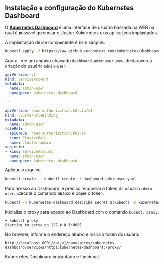 ## Instalação e configuração do Kubernetes Dashboard

O [**Kubernetes Dashboard**](https://kubernetes.io/docs/tasks/access-application-cluster/web-ui-dashboard/) é uma interface de usuário baseada na WEB na qual é possível gerenciar o cluster Kubernetes e os aplicativos implantados.

A implantação desse componente é bem simples.

```bash
kubectl apply -f https://raw.githubusercontent.com/kubernetes/dashboard/v2.0.0/aio/deploy/recommended.yaml
```

Agora, crie um arquivo chamado ```dashboard-adminuser.yaml``` declarando a criação do usuário ```admin-user```.

```yaml
apiVersion: v1
kind: ServiceAccount
metadata:
  name: admin-user
  namespace: kubernetes-dashboard

---

apiVersion: rbac.authorization.k8s.io/v1
kind: ClusterRoleBinding
metadata:
  name: admin-user
roleRef:
  apiGroup: rbac.authorization.k8s.io
  kind: ClusterRole
  name: cluster-admin
subjects:
- kind: ServiceAccount
  name: admin-user
  namespace: kubernetes-dashboard
```

Aplique o arquivo.

```bash
kubectl create -f kubectl create -f dashboard-adminuser.yaml
```

Para acesso ao Dashboard, é preciso recuperar o token do usuário ```admin-user```. Execute o comando abaixo e copie o token.

```bash
kubectl -n kubernetes-dashboard describe secret $(kubectl -n kubernetes-dashboard get secret | grep admin-user | awk '{print $1}')
```

Inicialize o proxy para acesso ao Dashboard com o comando ```kubectl proxy```.

```
➜ kubectl proxy                                                                                                                     
Starting to serve on 127.0.0.1:8001
```

No browser, informe o endereço abaixo e insira o token do usuário.
```
http://localhost:8001/api/v1/namespaces/kubernetes-dashboard/services/https:kubernetes-dashboard:/proxy/
```

Kubernetes Dashboard implantado e funcional.